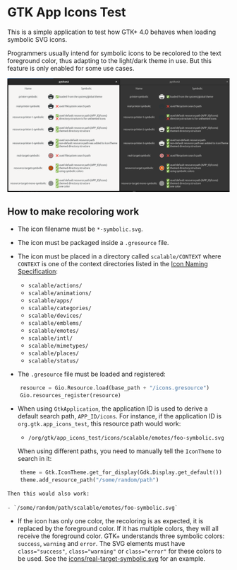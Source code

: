 GTK App Icons Test
==================

This is a simple application to test how GTK+ 4.0 behaves when loading symbolic SVG icons.

Programmers usually intend for symbolic icons to be recolored to the text foreground
color, thus adapting to the light/dark theme in use. But this feature is only enabled for
some use cases.

![Screenshot](screenshot.png)


How to make recoloring work
---------------------------

  - The icon filename must be `*-symbolic.svg`.

  - The icon must be packaged inside a `.gresource` file.

  - The icon must be placed in a directory called `scalable/CONTEXT` where `CONTEXT` is
    one of the context directories listed in the [Icon Naming
    Specification](https://specifications.freedesktop.org/icon-naming-spec/icon-naming-spec-latest.html):

    - `scalable/actions/`
    - `scalable/animations/`
    - `scalable/apps/`
    - `scalable/categories/`
    - `scalable/devices/`
    - `scalable/emblems/`
    - `scalable/emotes/`
    - `scalable/intl/`
    - `scalable/mimetypes/`
    - `scalable/places/`
    - `scalable/status/`

  - The `.gresource` file must be loaded and registered:

```python
    resource = Gio.Resource.load(base_path + "/icons.gresource")
    Gio.resources_register(resource)
```

  - When using `GtkApplication`, the application ID is used to derive a default search
    path, `APP_ID/icons`. For instance, if the application ID is `org.gtk.app_icons_test`,
    this resource path would work:

    - `/org/gtk/app_icons_test/icons/scalable/emotes/foo-symbolic.svg`

    When using different paths, you need to manually tell the `IconTheme` to search in it:

```python
    theme = Gtk.IconTheme.get_for_display(Gdk.Display.get_default())
    theme.add_resource_path("/some/random/path")
```

    Then this would also work:

    - `/some/random/path/scalable/emotes/foo-symbolic.svg`

  - If the icon has only one color, the recoloring is as expected, it is replaced by the
    foreground color. If it has multiple colors, they will all receive the foreground
    color. GTK+ understands three symbolic colors: `success`, `warning` and `error`. The
    SVG elements must have `class="success"`, `class="warning"` or `class="error"` for
    these colors to be used. See the
    [icons/real-target-symbolic.svg](icons/real-target-symbolic.svg) for an example.
